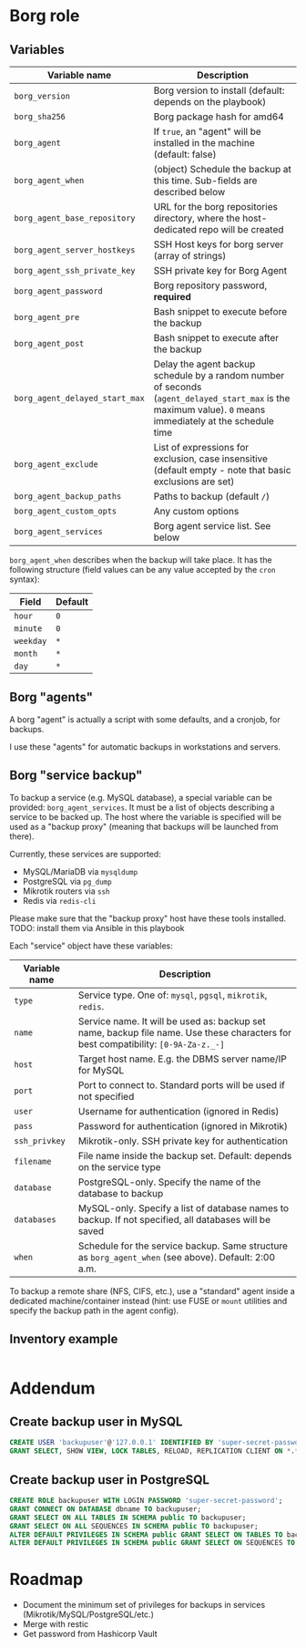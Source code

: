 # Borg role

## Variables

| Variable name | Description |
| ----- | ----- |
| `borg_version` | Borg version to install (default: depends on the playbook) |
| `borg_sha256` | Borg package hash for amd64 |
| `borg_agent` | If `true`, an "agent" will be installed in the machine (default: false) |
| `borg_agent_when` | (object) Schedule the backup at this time. Sub-fields are described below |
| `borg_agent_base_repository` | URL for the borg repositories directory, where the host-dedicated repo will be created |
| `borg_agent_server_hostkeys` | SSH Host keys for borg server (array of strings) |
| `borg_agent_ssh_private_key` | SSH private key for Borg Agent |
| `borg_agent_password` | Borg repository password, **required** |
| `borg_agent_pre` | Bash snippet to execute before the backup |
| `borg_agent_post` | Bash snippet to execute after the backup |
| `borg_agent_delayed_start_max` | Delay the agent backup schedule by a random number of seconds (`agent_delayed_start_max` is the maximum value). `0` means immediately at the schedule time |
| `borg_agent_exclude` | List of expressions for exclusion, case insensitive (default empty - note that basic exclusions are set) |
| `borg_agent_backup_paths` | Paths to backup (default `/`) |
| `borg_agent_custom_opts` | Any custom options |
| `borg_agent_services` | Borg agent service list. See below |
<!--
| `rclone` | Installs `rclone` and configure a remote sync with rclone, (default: false) |
| `rclone_repository` | Rclone repository URL |
| `rclone_password` | Rclone borg repository password | -->

`borg_agent_when` describes when the backup will take place. It has the following structure (field values can be any value accepted by the `cron` syntax):

| Field     | Default |
| --------- | ------- |
| `hour`    | `0`     |
| `minute`  | `0`     |
| `weekday` | `*`     |
| `month`   | `*`     |
| `day`     | `*`     |

## Borg "agents"

A borg "agent" is actually a script with some defaults, and a cronjob, for backups.

I use these "agents" for automatic backups in workstations and servers.

## Borg "service backup"

To backup a service (e.g. MySQL database), a special variable can be provided: `borg_agent_services`. It must be a list of objects describing a service to be backed up. The host where the variable is specified will be used as a "backup proxy" (meaning that backups will be launched from there).

Currently, these services are supported:

* MySQL/MariaDB via `mysqldump`
* PostgreSQL via `pg_dump`
* Mikrotik routers via `ssh`
* Redis via `redis-cli`

Please make sure that the "backup proxy" host have these tools installed. TODO: install them via Ansible in this playbook

Each "service" object have these variables:

| Variable name | Description |
| ------------- | ----- |
| `type`        | Service type. One of: `mysql`, `pgsql`, `mikrotik`, `redis`. |
| `name`        | Service name. It will be used as: backup set name, backup file name. Use these characters for best compatibility: `[0-9A-Za-z._-]` |
| `host`        | Target host name. E.g. the DBMS server name/IP for MySQL |
| `port`        | Port to connect to. Standard ports will be used if not specified |
| `user`        | Username for authentication (ignored in Redis) |
| `pass`        | Password for authentication (ignored in Mikrotik) |
| `ssh_privkey` | Mikrotik-only. SSH private key for authentication |
| `filename`    | File name inside the backup set. Default: depends on the service type |
| `database`    | PostgreSQL-only. Specify the name of the database to backup |
| `databases`   | MySQL-only. Specify a list of database names to backup. If not specified, all databases will be saved |
| `when`        | Schedule for the service backup. Same structure as `borg_agent_when` (see above). Default: 2:00 a.m. |

To backup a remote share (NFS, CIFS, etc.), use a "standard" agent inside a dedicated machine/container instead (hint: use FUSE or `mount` utilities and specify the backup path in the agent config).

## Inventory example

```yaml
```

# Addendum

## Create backup user in MySQL

```sql
CREATE USER 'backupuser'@'127.0.0.1' IDENTIFIED BY 'super-secret-password';
GRANT SELECT, SHOW VIEW, LOCK TABLES, RELOAD, REPLICATION CLIENT ON *.* TO 'backupuser'@'127.0.0.1';
```

## Create backup user in PostgreSQL

```sql
CREATE ROLE backupuser WITH LOGIN PASSWORD 'super-secret-password';
GRANT CONNECT ON DATABASE dbname TO backupuser;
GRANT SELECT ON ALL TABLES IN SCHEMA public TO backupuser;
GRANT SELECT ON ALL SEQUENCES IN SCHEMA public TO backupuser;
ALTER DEFAULT PRIVILEGES IN SCHEMA public GRANT SELECT ON TABLES TO backupuser;
ALTER DEFAULT PRIVILEGES IN SCHEMA public GRANT SELECT ON SEQUENCES TO backupuser;
```

# Roadmap

* Document the minimum set of privileges for backups in services (Mikrotik/MySQL/PostgreSQL/etc.)
* Merge with restic
* Get password from Hashicorp Vault
